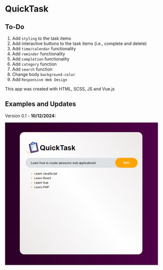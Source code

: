 # QuickTask

## To-Do

1. Add `styling` to the task items
2. Add interactive buttons to the task items (i.e., complete and delete)
4. Add `time/calendar` functionality
5. Add `reminder` functionality
6. Add `completion` functionality
7. Add `category` function
8. Add `search` function
9. Change body `background-color`
10. Add `Responsive Web Design`

This app was created with HTML, SCSS, JS and Vue.js

## Examples and Updates

Version 0.1 - **10/12/2024:**

![Example Image](example.png)
